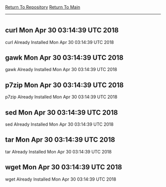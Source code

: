 [Return To Repository](https://github.com/deathbybandaid/piholeparser/)
[Return To Main](https://github.com/deathbybandaid/piholeparser/blob/master/RecentRunLogs/Mainlog.md)
____________________________________
# 
## curl Mon Apr 30 03:14:39 UTC 2018
curl Already Installed Mon Apr 30 03:14:39 UTC 2018
## gawk Mon Apr 30 03:14:39 UTC 2018
gawk Already Installed Mon Apr 30 03:14:39 UTC 2018
## p7zip Mon Apr 30 03:14:39 UTC 2018
p7zip Already Installed Mon Apr 30 03:14:39 UTC 2018
## sed Mon Apr 30 03:14:39 UTC 2018
sed Already Installed Mon Apr 30 03:14:39 UTC 2018
## tar Mon Apr 30 03:14:39 UTC 2018
tar Already Installed Mon Apr 30 03:14:39 UTC 2018
## wget Mon Apr 30 03:14:39 UTC 2018
wget Already Installed Mon Apr 30 03:14:39 UTC 2018
